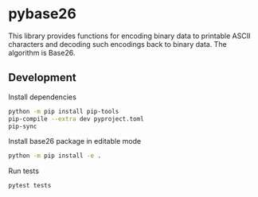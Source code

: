 # pybase26

This library provides functions for encoding binary data to printable ASCII
characters and decoding such encodings back to binary data.
The algorithm is Base26.

## Development

Install dependencies

```sh
python -m pip install pip-tools
pip-compile --extra dev pyproject.toml
pip-sync
```

Install base26 package in editable mode

```sh
python -m pip install -e .
```

Run tests

```sh
pytest tests
```
